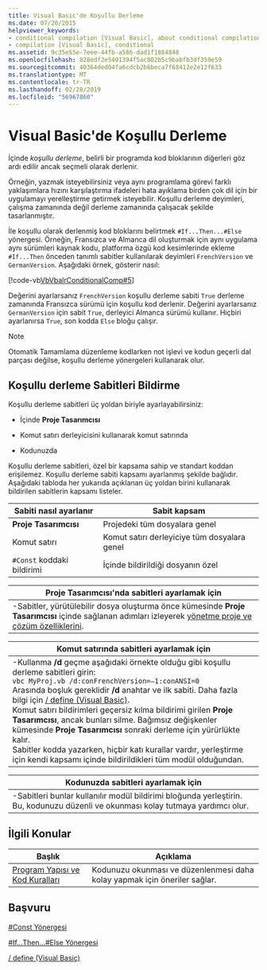 ```yaml
---
title: Visual Basic'de Koşullu Derleme
ms.date: 07/20/2015
helpviewer_keywords:
- conditional compilation [Visual Basic], about conditional compilation
- compilation [Visual Basic], conditional
ms.assetid: 9c35e55e-7eee-44fb-a586-dad1f1884848
ms.openlocfilehash: 828edf2e5491394f5ac802b5c9babfb3df359e59
ms.sourcegitcommit: 40364ded04fa6cdcb2b6beca7f68412e2e12f633
ms.translationtype: MT
ms.contentlocale: tr-TR
ms.lasthandoff: 02/28/2019
ms.locfileid: "56967860"
---
```

# <a name="conditional-compilation-in-visual-basic"></a>Visual Basic'de Koşullu Derleme
İçinde *koşullu derleme*, belirli bir programda kod bloklarının diğerleri göz ardı edilir ancak seçmeli olarak derlenir.  
  
 Örneğin, yazmak isteyebilirsiniz veya aynı programlama görevi farklı yaklaşımlara hızını karşılaştırma ifadeleri hata ayıklama birden çok dil için bir uygulamayı yerelleştirme getirmek isteyebilir. Koşullu derleme deyimleri, çalışma zamanında değil derleme zamanında çalışacak şekilde tasarlanmıştır.  
  
 İle koşullu olarak derlenmiş kod bloklarını belirtmek `#If...Then...#Else` yönergesi. Örneğin, Fransızca ve Almanca dil oluşturmak için aynı uygulama aynı sürümleri kaynak kodu, platforma özgü kod kesimlerinde ekleme `#If...Then` önceden tanımlı sabitler kullanılarak deyimleri `FrenchVersion` ve `GermanVersion`. Aşağıdaki örnek, gösterir nasıl:  
  
 [!code-vb[VbVbalrConditionalComp#5](~/samples/snippets/visualbasic/VS_Snippets_VBCSharp/VbVbalrConditionalComp/VB/Class1.vb#5)]  
  
 Değerini ayarlarsanız `FrenchVersion` koşullu derleme sabiti `True` derleme zamanında Fransızca sürümü için koşullu kod derlenir. Değerini ayarlarsanız `GermanVersion` için sabit `True`, derleyici Almanca sürümü kullanır. Hiçbiri ayarlanırsa `True`, son kodda `Else` bloğu çalışır.  
  
> [!NOTE]
>  Otomatik Tamamlama düzenleme kodlarken not işlevi ve kodun geçerli dal parçası değilse, koşullu derleme yönergeleri kullanarak olur.  
  
## <a name="declaring-conditional-compilation-constants"></a>Koşullu derleme Sabitleri Bildirme  
 Koşullu derleme sabitleri üç yoldan biriyle ayarlayabilirsiniz:  
  
-   İçinde **Proje Tasarımcısı**  
  
-   Komut satırı derleyicisini kullanarak komut satırında  
  
-   Kodunuzda  
  
 Koşullu derleme sabitleri, özel bir kapsama sahip ve standart koddan erişilemez. Koşullu derleme sabiti kapsamı ayarlanmış şekilde bağlıdır. Aşağıdaki tabloda her yukarıda açıklanan üç yoldan birini kullanarak bildirilen sabitlerin kapsamı listeler.  
  
|Sabiti nasıl ayarlanır|Sabit kapsam|  
|---|---|  
|**Proje Tasarımcısı**|Projedeki tüm dosyalara genel|  
|Komut satırı|Komut satırı derleyiciye tüm dosyalara genel|  
|`#Const` koddaki bildirimi|İçinde bildirildiği dosyanın özel|  
  
|Proje Tasarımcısı'nda sabitleri ayarlamak için|  
|---|  
|-Sabitler, yürütülebilir dosya oluşturma önce kümesinde **Proje Tasarımcısı** içinde sağlanan adımları izleyerek [yönetme proje ve çözüm özelliklerini](/visualstudio/ide/managing-project-and-solution-properties).|  
  
|Komut satırında sabitleri ayarlamak için|  
|---|  
|-Kullanma **/d** geçme aşağıdaki örnekte olduğu gibi koşullu derleme sabitleri girin:<br />     `vbc MyProj.vb /d:conFrenchVersion=–1:conANSI=0`<br />     Arasında boşluk gereklidir **/d** anahtar ve ilk sabiti. Daha fazla bilgi için [/ define (Visual Basic)](../../../visual-basic/reference/command-line-compiler/define.md).<br />     Komut satırı bildirimleri geçersiz kılma bildirimi girilen **Proje Tasarımcısı**, ancak bunları silme. Bağımsız değişkenler kümesinde **Proje Tasarımcısı** sonraki derleme için yürürlükte kalır.<br />     Sabitler kodda yazarken, hiçbir katı kurallar vardır, yerleştirme için kendi kapsamı içinde bildirildikleri tüm modül olduğundan.|  
  
|Kodunuzda sabitleri ayarlamak için|  
|---|  
|-Sabitleri bunlar kullanılır modül bildirimi bloğunda yerleştirin. Bu, kodunuzu düzenli ve okunması kolay tutmaya yardımcı olur.|  
  
## <a name="related-topics"></a>İlgili Konular  
  
|Başlık|Açıklama|  
|---|---|  
|[Program Yapısı ve Kod Kuralları](../../../visual-basic/programming-guide/program-structure/program-structure-and-code-conventions.md)|Kodunuzu okunması ve düzenlenmesi daha kolay yapmak için öneriler sağlar.|  
  
## <a name="reference"></a>Başvuru  
 [#Const Yönergesi](../../../visual-basic/language-reference/directives/const-directive.md)  
  
 [#If...Then...#Else Yönergesi](../../../visual-basic/language-reference/directives/if-then-else-directives.md)  
  
 [/ define (Visual Basic)](../../../visual-basic/reference/command-line-compiler/define.md)

